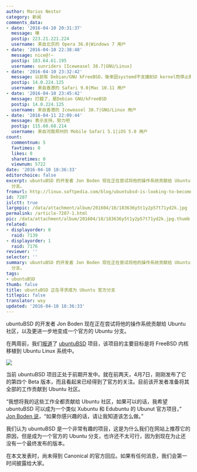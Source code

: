 ```yaml
---
author: Marius Nestor
category: 新闻
comments_data:
- date: '2016-04-10 20:31:37'
  message: 噢
  postip: 223.21.221.224
  username: 来自北京的 Opera 36.0|Windows 7 用户
- date: '2016-04-10 22:38:48'
  message: nice@!~
  postip: 183.64.61.195
  username: sunriders [Iceweasel 38.7|GNU/Linux]
- date: '2016-04-10 23:32:42'
  message: 以前有 Debian/GNU kFreeBSD，後來因systemd不支援BSD kernel而停止開發了
  postip: 14.0.224.125
  username: 来自香港的 Safari 9.0|Mac 10.11 用户
- date: '2016-04-10 23:45:42'
  message: 打錯了，是Debian GNU/kFreeBSD
  postip: 14.0.224.125
  username: 来自香港的 Iceweasel 38.7|GNU/Linux 用户
- date: '2016-04-11 22:09:44'
  message: 表示支持，努力吧
  postip: 115.60.68.214
  username: 来自河南郑州的 Mobile Safari 5.1|iOS 5.0 用户
count:
  commentnum: 5
  favtimes: 0
  likes: 0
  sharetimes: 0
  viewnum: 5722
date: '2016-04-10 18:36:33'
editorchoice: false
excerpt: ubuntuBSD 的开发者 Jon Boden 现在正在尝试将他的操作系统贡献给 Ubuntu 社区，以及更进一步地变成一个官方的 Ubuntu
  分支。
fromurl: http://linux.softpedia.com/blog/ubuntubsd-is-looking-to-become-an-official-ubuntu-flavor-502746.shtml
id: 7207
islctt: true
largepic: /data/attachment/album/201604/10/183636y5t1y2p57t71yd2k.jpg
permalink: /article-7207-1.html
pic: /data/attachment/album/201604/10/183636y5t1y2p57t71yd2k.jpg.thumb.jpg
related:
- displayorder: 0
  raid: 7139
- displayorder: 1
  raid: 7176
reviewer: ''
selector: ''
summary: ubuntuBSD 的开发者 Jon Boden 现在正在尝试将他的操作系统贡献给 Ubuntu 社区，以及更进一步地变成一个官方的 Ubuntu
  分支。
tags:
- ubuntuBSD
thumb: false
title: ubuntuBSD 正在寻求成为 Ubuntu 官方分支
titlepic: false
translator: wxy
updated: '2016-04-10 18:36:33'
---
```


ubuntuBSD 的开发者 Jon Boden 现在正在尝试将他的操作系统贡献给 Ubuntu 社区，以及更进一步地变成一个官方的 Ubuntu 分支。


在两周前，我们[报道](/article-7139-1.html)了 [ubuntuBSD](https://sourceforge.net/projects/ubuntubsd/) 项目，该项目的主要目标是将 FreeBSD 内核移植到 Ubuntu Linux 系统中。


![](/data/attachment/album/201604/10/183636y5t1y2p57t71yd2k.jpg)


当前 ubuntuBSD 项目正处于前期开发中。就在前两天，4月7日，刚刚发布了它的第四个 Beta 版本，而且看起来已经得到了官方的关注。目前该开发者准备将其全部的工作贡献到 Ubuntu 社区。


“我想将我的这些工作全都贡献给 Ubuntu 社区，如果可以的话，我希望 ubuntuBSD 可以成为一个类似 Xubuntu 和 Edubuntu 的 Ubunut 官方项目，” [Jon Boden 说](https://lists.ubuntu.com/archives/ubuntu-devel-discuss/2016-April/016418.html)，“如果你感兴趣的话，请让我知道该怎么做。”


我们认为 ubuntuBSD 是一个非常有趣的项目，这是为什么我们在网站上推荐它的原因，但是成为一个官方的 Ubuntu 分支，也许还不太可行，因为到现在为止还没有一个最终发布的版本。


在本文发表时，尚未得到 Canonical 的官方回应。如果有任何消息，我们会第一时间披露给大家。